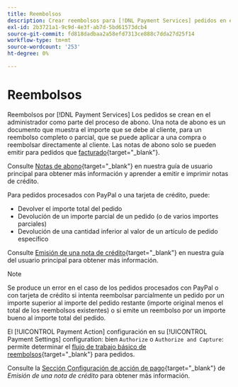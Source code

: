 ```yaml
---
title: Reembolsos
description: Crear reembolsos para [!DNL Payment Services] pedidos en el administrador como parte del proceso de abono.
exl-id: 2b3721a1-9c9d-4e3f-ab7d-5bd61573dcb4
source-git-commit: fd818dadbaa2a58efd7313ce888c7dda27d25f14
workflow-type: tm+mt
source-wordcount: '253'
ht-degree: 0%

---
```


# Reembolsos

Reembolsos por [!DNL Payment Services] Los pedidos se crean en el administrador como parte del proceso de abono. Una nota de abono es un documento que muestra el importe que se debe al cliente, para un reembolso completo o parcial, que se puede aplicar a una compra o reembolsar directamente al cliente. Las notas de abono solo se pueden emitir para pedidos que [facturado](https://docs.magento.com/user-guide/sales/invoice-create.html){target="_blank"}.

Consulte [Notas de abono](https://docs.magento.com/user-guide/sales/credit-memos.html){target="_blank"} en nuestra guía de usuario principal para obtener más información y aprender a emitir e imprimir notas de crédito.

Para pedidos procesados con PayPal o una tarjeta de crédito, puede:

* Devolver el importe total del pedido
* Devolución de un importe parcial de un pedido (o de varios importes parciales)
* Devolución de una cantidad inferior al valor de un artículo de pedido específico

Consulte [Emisión de una nota de crédito](https://docs.magento.com/user-guide/sales/credit-memo-create.html){target="_blank"} en nuestra guía del usuario principal para obtener más información.

>[!NOTE]
>
>Se produce un error en el caso de los pedidos procesados con PayPal o con tarjeta de crédito si intenta reembolsar parcialmente un pedido por un importe superior al importe del pedido restante (importe original menos el total de los reembolsos existentes) o si emite un reembolso por un importe bueno al importe total del pedido.

El [!UICONTROL Payment Action] configuración en su [!UICONTROL Payment Settings] configuration: bien `Authorize` o `Authorize and Capture`: permite determinar el [flujo de trabajo básico de reembolsos](https://docs.magento.com/user-guide/sales/credit-memos.html#refund-workflow){target="_blank"} para pedidos.

Consulte la [Sección Configuración de acción de pago](https://docs.magento.com/user-guide/sales/credit-memo-create.html#payment-action-setting){target="_blank"} de _Emisión de una nota de crédito_ para obtener más información.
